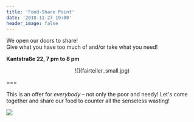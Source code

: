 ```yaml
---
title: 'Food-Share Point'
date: '2018-11-27 19:00'
header_image: false
---
```


We open our doors to share! <br>
Give what you have too much of and/or take what you need!

**Kantstraße 22, 7 pm to 8 pm**

<div markdown="1" style="text-align:center;">
![](fairteiler_small.jpg)
</div>

===

This is an offer for _everybody_ – not only the poor and needy! Let's come together and share our food to counter all the senseless wasting!

![](fairteiler_info.jpg)
